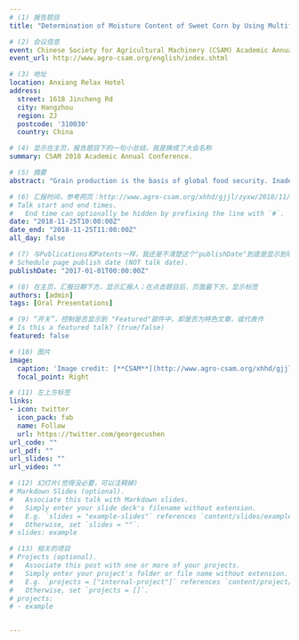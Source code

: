 ```yaml
---
# (1) 报告题目
title: "Determination of Moisture Content of Sweet Corn by Using Multifrequency Microwaves Swept Measurement"

# (2) 会议信息
event: Chinese Society for Agricultural Machinery (CSAM) Academic Annual Conference 2018
event_url: http://www.agro-csam.org/english/index.shtml

# (3) 地址
location: Anxiang Relax Hotel
address:
  street: 1618 Jincheng Rd
  city: Hangzhou
  region: ZJ
  postcode: '310030'
  country: China

# (4) 显示在主页，报告题目下的一句小总结，我是换成了大会名称
summary: CSAM 2018 Academic Annual Conference.

# (5) 摘要
abstract: "Grain production is the basis of global food security. Inadequate drying and over-drying are causes of significant grain postharvest loss (PHL), while the most important reason for inadequate drying and over-drying is the lack of timely and reliable information on moisture content during the drying process. Therefore, our team developed an online moisture sensing system based on the selective multifrequency microwave swept (SMFMS) measurement technique. In this work, we proposed a two-stage frequency selection framework to optimize the microwave frequencies."

# (6) 汇报时间，参考网页：http://www.agro-csam.org/xhhd/gjjl/zyxw/2018/11/65886.shtml
# Talk start and end times.
#   End time can optionally be hidden by prefixing the line with `#`.
date: "2018-11-25T10:00:00Z"
date_end: "2018-11-25T11:00:00Z"
all_day: false

# (7) 与Publications和Patents一样，我还是不清楚这个"publishDate"到底是显示到哪里？
# Schedule page publish date (NOT talk date).
publishDate: "2017-01-01T00:00:00Z"

# (8) 在主页，汇报日期下方，显示汇报人；在点击题目后，页面最下方，显示标签
authors: [admin]
tags: [Oral Presentations]

# (9) “开关”，控制是否显示到 "Featured"部件中，即是否为特色文章，或代表作
# Is this a featured talk? (true/false)
featured: false

# (10) 图片
image:
  caption: 'Image credit: [**CSAM**](http://www.agro-csam.org/xhhd/gjjl/zyxw/2018/11/65886.shtml)'
  focal_point: Right

# (11) 左上方标签
links:
- icon: twitter
  icon_pack: fab
  name: Follow
  url: https://twitter.com/georgecushen
url_code: ""
url_pdf: ""
url_slides: ""
url_video: ""

# (12) 幻灯片(觉得没必要，可以注释掉)
# Markdown Slides (optional).
#   Associate this talk with Markdown slides.
#   Simply enter your slide deck's filename without extension.
#   E.g. `slides = "example-slides"` references `content/slides/example-slides.md`.
#   Otherwise, set `slides = ""`.
# slides: example

# (13) 相关的项目
# Projects (optional).
#   Associate this post with one or more of your projects.
#   Simply enter your project's folder or file name without extension.
#   E.g. `projects = ["internal-project"]` references `content/project/deep-learning/index.md`.
#   Otherwise, set `projects = []`.
# projects:
# - example


---
```


